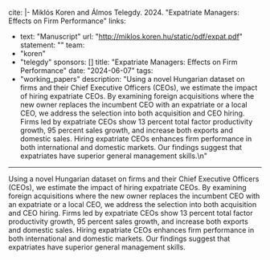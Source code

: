 cite: |-
  Miklós Koren and Álmos Telegdy. 2024. "Expatriate Managers: Effects on Firm Performance"
links:
  - text: "Manuscript"
    url: "http://miklos.koren.hu/static/pdf/expat.pdf"
statement: ""
team:
  - "koren"
  - "telegdy"
sponsors: []
title: "Expatriate Managers: Effects on Firm Performance"
date: "2024-06-07"
tags:
  - "working_papers"
description: "Using a novel Hungarian dataset on firms and their Chief Executive Officers (CEOs), we estimate the impact of hiring expatriate CEOs. By examining foreign acquisitions where the new owner replaces the incumbent CEO with an expatriate or a local CEO, we address the selection into both acquisition and CEO hiring. Firms led by expatriate CEOs show 13 percent total factor productivity growth, 95 percent sales growth, and increase both exports and domestic sales. Hiring expatriate CEOs enhances firm performance in both international and domestic markets. Our findings suggest that expatriates have superior general management skills.\n"

---

Using a novel Hungarian dataset on firms and their Chief Executive Officers (CEOs), we estimate the impact of hiring expatriate CEOs. By examining foreign acquisitions where the new owner replaces the incumbent CEO with an expatriate or a local CEO, we address the selection into both acquisition and CEO hiring. Firms led by expatriate CEOs show 13 percent total factor productivity growth, 95 percent sales growth, and increase both exports and domestic sales. Hiring expatriate CEOs enhances firm performance in both international and domestic markets. Our findings suggest that expatriates have superior general management skills.

